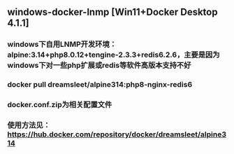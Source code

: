 ## windows-docker-lnmp [Win11+Docker Desktop 4.1.1]
### windows下自用LNMP开发环境：alpine:3.14+php8.0.12+tengine-2.3.3+redis6.2.6，主要是因为windows下对一些php扩展或redis等软件高版本支持不好
### docker pull dreamsleet/alpine314:php8-nginx-redis6
### docker.conf.zip为相关配置文件
### 使用方法见：https://hub.docker.com/repository/docker/dreamsleet/alpine314
